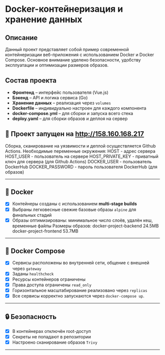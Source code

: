 # Docker-контейнеризация и хранение данных

## Описание

Данный проект представляет собой пример современной контейнеризации веб-приложения с использованием Docker и Docker Compose. Основное внимание уделено безопасности, удобству эксплуатации и оптимизации размеров образов.

## Состав проекта

- **Фронтенд** – интерфейс пользователя (Vue.js)
- **Бэкенд** – API и логика сервиса (Go)
- **Хранение данных** – реализация через `volumes`
- **Dockerfile** – индивидуально настроен для каждого компонента
- **docker-compose.yml** – для сборки и запуска всего стека
- **deploy.yaml** – для сборки образов и деплоя на сервер

## 🚀 Проект запущен на http://158.160.168.217

Сборка, сканирование на уязвимости и деплой осуществляется Github Actions.
Необходимые переменные окружения:
HOST - адрес сервера
HOST_USER - пользователь на сервере
HOST_PRIVATE_KEY - приватный ключ для сервера (для Github Actions)
DOCKER_USER - пользователь DockerHub
DOCKER_PASSWORD - пароль пользователя DockerHub (для образов)

---

## 🐋 Docker

- [x] Контейнеры созданы с использованием **multi-stage builds**
- [x] Выбраны легковесные свежие базовые образы `alpine` для финальных стадий
- [x] Образы оптимизированы: минимальное число слоёв, удалён кеш, временные файлы
        Размеры образов:
        docker-project-backend  24.5MB
        docker-project-frontend 53.7MB

---

## 🧩 Docker Compose

- [x] Сервисы расположены во внутренней сети, общение с внешней через `gateway`
- [x] Заданы `healthcheck`
- [x] Ресурсы контейнеров ограничены
- [x] Права доступа ограничены `read_only`
- [x] Горизонтальное масштабирование реализовано через `replicas`
- [x] Все сервисы корректно запускаются через `docker-compose up`.

---

## 🔒 Безопасность

- [x] В контейнерах отключён root-доступ
- [x] Секреты не попадают в репозитории
- [x] Настроено сканирование образов `Trivy`

---